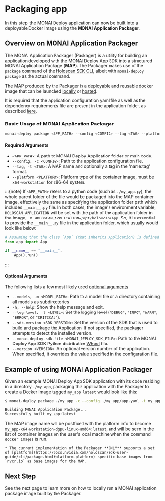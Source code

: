 # Packaging app

In this step, the MONAI Deploy application can now be built into a deployable Docker image using the **MONAI Application Packager**.

## Overview on MONAI Application Packager

The MONAI Application Packager (Packager) is a utility for building an application developed with the MONAI Deploy App SDK into a structured MONAI Application Package (**MAP**). The Packager makes use of the `package` command of the [Holoscan SDK CLI](https://docs.nvidia.com/holoscan/sdk-user-guide/cli/cli.html), albeit with `monai-deploy package` as the actual command.

The MAP produced by the Packager is a deployable and reusable docker image that can be launched [locally](./executing_packaged_app_locally) or [hosted](./deploying_and_hosting_map).

It is required that the application configuration yaml file as well as the dependency requirements file are present in the application folder, as described [here](./creating_application_class).

### Basic Usage of MONAI Application Packager

```bash
monai-deploy package <APP_PATH> --config <COMFIG> --tag <TAG> --platform <x64-workstation> [--models <MODEL_PATH>] [--log-level <LEVEL>] [-h]
```

#### Required Arguments

* `<APP_PATH>`: A path to MONAI Deploy Application folder or main code.
* `--config, -c <CONFIG>`: Path to the application configuration file.
* `--tag, -t <TAG>`: A MAP name and optionally a tag in the 'name:tag' format.
* `--platform <PLATFORM>`: Platform type of the container image, must be `x64-workstation` for x86-64 system.

:::{note}
If `<APP_PATH>` refers to a python code (such as `./my_app.py`), the whole parent folder of the file would be packaged into the MAP container image, effectively the same as specifying the application folder path which includes `__main__.py` file. In both cases, the image's environment variable, `HOLOSCAN_APPLICATION` will be set with the path of the application folder in the image, i.e. `HOLOSCAN_APPLICATION=/opt/holoscan/app`. So, it is essential to provide the `__main__.py` file in the application folder, which usually would look like below:

   ```python
   # Assuming that the class `App` (that inherits Application) is defined in `app.py`.
   from app import App

   if __name__ == "__main__":
       App().run()
   ```

:::

#### Optional Arguments

The following lists a few most likely used [optional arguments](https://docs.nvidia.com/holoscan/sdk-user-guide/cli/package.html)

* `--models, -m <MODEL_PATH>`: Path to a model file or a directory containing all models as subdirectories
* `-h, --help`: Show the help message and exit.
* `--log-level, -l <LEVEL>`: Set the logging level (`"DEBUG"`, `"INFO"`, `"WARN"`, `"ERROR"`, or `"CRITICAL"`).
* `--sdk-version <SDK_VERSION>`: Set the version of the SDK that is used to build and package the Application. If not specified, the packager attempts to detect the installed version.
* `--monai-deploy-sdk-file <MONAI_DEPLOY_SDK_FILE>`: Path to the MONAI Deploy App SDK Python distribution [Wheel](https://peps.python.org/pep-0427) file.
* `--version <VERSION>`: An optional version number of the application. When specified, it overrides the value specified in the configuration file.



## Example of using MONAI Application Packager

Given an example MONAI Deploy App SDK application with its code residing in a directory `./my_app`, packaging this application with the Packager to create a Docker image tagged `my_app:latest` would look like this:

```bash
$ monai-deploy package ./my_app -c --config ./my_app/app.yaml -t my_app:latest --models ./model.ts --platform x64-workstation

Building MONAI Application Package...
Successfully built my_app:latest
```

The MAP image name will be postfixed with the platform info to become `my_app-x64-workstation-dgpu-linux-amd64:latest`, and will be seen in the list of container images on the user's local machine when the command `docker images` is run.

```{note}
* The current implementation of the Packager **ONLY** supports a set of [platform](https://docs.nvidia.com/holoscan/sdk-user-guide/cli/package.html#platform-platform) specific base images from `nvcr.io` as base images for the MAP.
```

## Next Step

See the next page to learn more on how to locally run a MONAI application package image built by the Packager.